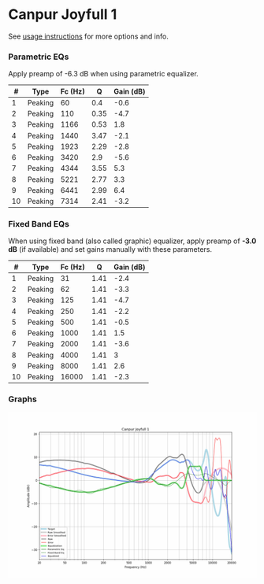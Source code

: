 # Canpur Joyfull 1
See [usage instructions](https://github.com/jaakkopasanen/AutoEq#usage) for more options and info.

### Parametric EQs
Apply preamp of -6.3 dB when using parametric equalizer.

|   # | Type    |   Fc (Hz) |    Q |   Gain (dB) |
|-----|---------|-----------|------|-------------|
|   1 | Peaking |        60 | 0.4  |        -0.6 |
|   2 | Peaking |       110 | 0.35 |        -4.7 |
|   3 | Peaking |      1166 | 0.53 |         1.8 |
|   4 | Peaking |      1440 | 3.47 |        -2.1 |
|   5 | Peaking |      1923 | 2.29 |        -2.8 |
|   6 | Peaking |      3420 | 2.9  |        -5.6 |
|   7 | Peaking |      4344 | 3.55 |         5.3 |
|   8 | Peaking |      5221 | 2.77 |         3.3 |
|   9 | Peaking |      6441 | 2.99 |         6.4 |
|  10 | Peaking |      7314 | 2.41 |        -3.2 |

### Fixed Band EQs
When using fixed band (also called graphic) equalizer, apply preamp of **-3.0 dB** (if available) and set gains manually with these parameters.

|   # | Type    |   Fc (Hz) |    Q |   Gain (dB) |
|-----|---------|-----------|------|-------------|
|   1 | Peaking |        31 | 1.41 |        -2.4 |
|   2 | Peaking |        62 | 1.41 |        -3.3 |
|   3 | Peaking |       125 | 1.41 |        -4.7 |
|   4 | Peaking |       250 | 1.41 |        -2.2 |
|   5 | Peaking |       500 | 1.41 |        -0.5 |
|   6 | Peaking |      1000 | 1.41 |         1.5 |
|   7 | Peaking |      2000 | 1.41 |        -3.6 |
|   8 | Peaking |      4000 | 1.41 |         3   |
|   9 | Peaking |      8000 | 1.41 |         2.6 |
|  10 | Peaking |     16000 | 1.41 |        -2.3 |

### Graphs
![](./Canpur%20Joyfull%201.png)

